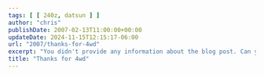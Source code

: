 ```yaml
---
tags: [ [ 240z, datsun ] ]
author: "chris"
publishDate: 2007-02-13T11:00:00+00:00
updateDate: 2024-11-15T12:15:17-06:00
url: "2007/thanks-for-4wd"
excerpt: "You didn't provide any information about the blog post. Can you please provide more details for me to accurately generate a meta description?"
title: "Thanks for 4wd"
---
```



